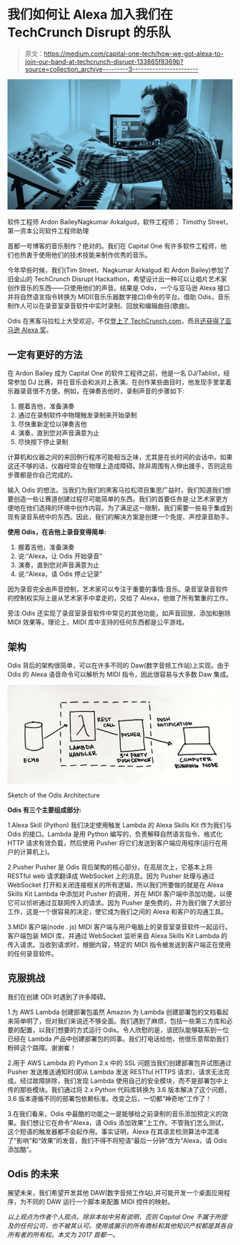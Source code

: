 # 我们如何让 Alexa 加入我们在 TechCrunch Disrupt 的乐队

> 原文：<https://medium.com/capital-one-tech/how-we-got-alexa-to-join-our-band-at-techcrunch-disrupt-133865f8369b?source=collection_archive---------3----------------------->

![](img/c1fedbc041a80c58e3a775def723d953.png)

软件工程师 Ardon BaileyNagkumar Arkalgud，软件工程师；
Timothy Street，第一资本公司软件工程师助理

首都一号博客的音乐制作？绝对的。我们在 Capital One 有许多软件工程师，他们也热衷于使用他们的技术技能来制作优秀的音乐。

今年早些时候，我们(Tim Street、Nagkumar Arkalgud 和 Ardon Bailey)参加了旧金山的 TechCrunch Disrupt Hackathon，希望设计出一种可以让唱片艺术家创作音乐的东西——只使用他们的声音。结果是 Odis，一个与亚马逊 Alexa 接口并将自然语言指令转换为 MIDI(音乐乐器数字接口)命令的平台。借助 Odis，音乐制作人可以在录音室录音软件中实时录制、回放和编辑曲目(歌曲)。

Odis 在黑客马拉松上大受欢迎，不仅[登上了 TechCrunch.com](https://techcrunch.com/2017/09/17/odis-brings-alexa-voice-commands-to-music-production/)，而且[还获得了亚马逊 Alexa 奖](https://devpost.com/software/odis)。

## 一定有更好的方法

在 Ardon Bailey 成为 Capital One 的软件工程师之前，他是一名 DJ/Tablist，经常参加 DJ 比赛，并在音乐会和派对上表演。在创作某些曲目时，他发现手里拿着乐器录音很不方便。例如，在弹奏吉他时，录制声音的步骤如下:

1.  握着吉他，准备演奏
2.  通过在录制软件中物理触发录制来开始录制
3.  尽快重新定位以弹奏吉他
4.  演奏，直到您对声音满意为止
5.  尽快按下停止录制

计算机和仪器之间的来回例行程序可能相当乏味，尤其是在长时间的会话中。如果这还不够的话，仪器经常会在物理上造成障碍。除非周围有人伸出援手，否则这些步骤都是你自己完成的。

输入 Odis 的想法。当我们为我们的黑客马拉松项目集思广益时，我们知道我们想要创造一些让赛道创建过程尽可能简单的东西。我们的首要任务是:让艺术家更方便地在他们选择的环境中创作内容。为了满足这一限制，我们需要一些易于集成到现有录音系统中的东西。因此，我们的解决方案是创建一个免提、声控录音助手。

**使用 Odis，在吉他上录音变得简单:**

1.  握着吉他，准备演奏
2.  说:“Alexa，让 Odis 开始录音”
3.  演奏，直到您对声音满意为止
4.  说:“Alexa，请 Odis 停止记录”

因为录音完全由声音控制，艺术家可以专注于重要的事情:音乐。录音室录音软件的控制权实际上是从艺术家手中拿走的，交给了 Alexa，他做了所有繁重的工作。

旁注:Odis 还实现了录音室录音软件中常见的其他功能，如声音回放、添加和删除 MIDI 效果等。理论上，MIDI 库中支持的任何东西都是公平游戏。

## **架构**

Odis 背后的架构很简单，可以在许多不同的 Daw(数字音频工作站)上实现。由于 Odis 的 Alexa 语音命令可以解析为 MIDI 指令，因此很容易与大多数 Daw 集成。

![](img/8ff386d9d77528da3c65fa8ef39e5612.png)

Sketch of the Odis Architecture

**Odis 有三个主要组成部分:**

1.Alexa Skill (Python)
我们决定使用触发 Lambda 的 Alexa Skills Kit 作为我们与 Odis 的接口。Lambda 是用 Python 编写的，负责解释自然语言指令、格式化 HTTP 请求有效负载，然后使用 Pusher 将它们发送到客户端应用程序(运行在用户的计算机上)。

2.Pusher
Pusher 是 Odis 背后架构的核心部分。在高层次上，它基本上将 RESTful web 请求翻译成 WebSocket 上的消息。因为 Pusher 处理与通过 WebSocket 打开和关闭连接相关的所有逻辑，所以我们所要做的就是在 Alexa Skills Kit Lambda 中添加对 Pusher 的调用，并在 MIDI 客户端中添加功能，以便它可以侦听通过互联网传入的请求。因为 Pusher 是免费的，并为我们做了大部分工作，这是一个很容易的决定，使它成为我们之间的 Alexa 和客户的沟通工具。

3.MIDI 客户端(node . js)
MIDI 客户端与用户电脑上的录音室录音软件一起运行。客户端包装 MIDI 库，并通过 WebSocket 监听来自 Alexa Skills Kit Lambda 的传入请求。当收到请求时，根据内容，特定的 MIDI 指令被发送到客户端正在使用的任何录音软件。

## **克服挑战**

我们在创建 ODI 时遇到了许多障碍。

1.为 AWS Lambda
创建部署包虽然 Amazon 为 Lambda 创建部署包的文档看起来简单明了，但对我们来说还不够全面。我们遇到了麻烦，包括一些第三方库和必要的配置，以我们想要的方式运行 Odis。令人欣慰的是，该团队能够联系到一位已经在 Lambda 产品中创建部署包的同事。我们打电话给他，他很乐意帮助我们粉碎这个路障。谢谢崔！

2.用于 AWS Lambda
的 Python 2.x 中的 SSL 问题当我们创建部署包并试图通过 Pusher 发送推送通知时(即从 Lambda 发送 RESTful HTTPS 请求)，请求无法完成。经过故障排除，我们发现 Lambda 使用自己的安全模块，而不是部署包中上传的那些模块。我们通过将 2.x Python 代码库转换为 3.6 版本解决了这个问题，3.6 版本遵循不同的部署包依赖标准。改变之后，一切都“神奇地”工作了！

3.在我们看来，Odis 中最酷的功能之一是能够给之前录制的音乐添加预定义的效果。我们想让它在命令“Alexa，请 Odis 添加效果”上工作。不管我们怎么测试，这个短语的触发器都不会起作用。事实证明，Alexa 在其语言检测算法中混淆了“影响”和“效果”的发音，我们不得不将短语“最后一分钟”改为“Alexa，请 Odis 添加酷”。

## **Odis 的未来**

展望未来，我们希望开发其他 DAW(数字音频工作站),并可能开发一个桌面应用程序，为不同的 DAW 运行一个脚本来配置 MIDI 控件的映射。

*以上观点为作者个人观点。除非本帖中另有说明，否则 Capital One 不属于所提及的任何公司，也不被其认可。使用或展示的所有商标和其他知识产权都是其各自所有者的所有权。本文为 2017 首都一。*